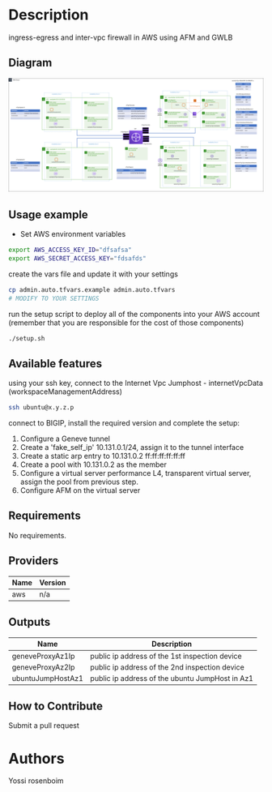 # Description
ingress-egress and inter-vpc firewall in AWS using AFM and GWLB

## Diagram

![ingress-egress firewall to a single VPC using GWLB](ingress-egress-inter-vpc-fw.png)

## Usage example

- Set AWS environment variables
```bash
export AWS_ACCESS_KEY_ID="dfsafsa"
export AWS_SECRET_ACCESS_KEY="fdsafds"
```

create the vars file and update it with your settings

```bash
cp admin.auto.tfvars.example admin.auto.tfvars
# MODIFY TO YOUR SETTINGS
```

run the setup script to deploy all of the components into your AWS account (remember that you are responsible for the cost of those components)

```bash
./setup.sh
```

## Available features

using your ssh key, connect to the Internet Vpc Jumphost - internetVpcData (workspaceManagementAddress)

```bash
ssh ubuntu@x.y.z.p
```

connect to BIGIP, install the required version and complete the setup:

1. Configure a Geneve tunnel
2. Create a 'fake_self_ip' 10.131.0.1/24, assign it to the tunnel interface
3. Create a static arp entry to 10.131.0.2 ff:ff:ff:ff:ff:ff
4. Create a pool with 10.131.0.2 as the member
5. Configure a virtual server performance L4, transparent virtual server, assign the pool from previous step.
6. Configure AFM on the virtual server

## Requirements

No requirements.

## Providers

| Name | Version |
|------|---------|
| aws | n/a |


## Outputs

| Name | Description |
|------|-------------|
| geneveProxyAz1Ip | public ip address of the 1st inspection device |
| geneveProxyAz2Ip | public ip address of the 2nd inspection device |
| ubuntuJumpHostAz1 | public ip address of the ubuntu JumpHost in Az1 |

<!-- END OF PRE-COMMIT-TERRAFORM DOCS HOOK -->


## How to Contribute

Submit a pull request

# Authors
Yossi rosenboim
